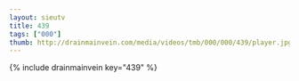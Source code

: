```yaml
--- 
layout: sieutv
title: 439
tags: ["000"]
thumb: http://drainmainvein.com/media/videos/tmb/000/000/439/player.jpg
---
```

{% include drainmainvein key="439" %} 
